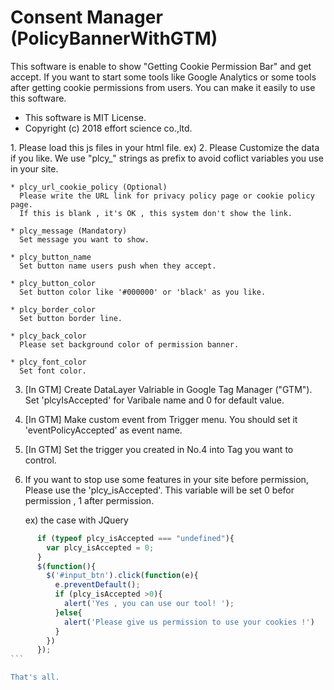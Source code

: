 # Consent Manager (PolicyBannerWithGTM)
This software is enable to show "Getting Cookie Permission Bar" and get accept.
If you want to start some tools like Google Analytics or some tools after getting cookie permissions from users.
You can make it easily to use this software.

- This software is MIT License.
- Copyright (c) 2018 effort science co.,ltd.

 <Getting Start>
  1. Please load this js files in your html file.
      ex) <script src="./plcy_ja.js"></script>
  2. Please Customize the data if you like.
     We use "plcy_" strings as prefix to avoid coflict variables you use in your site.

    * plcy_url_cookie_policy (Optional)
      Please write the URL link for privacy policy page or cookie policy page.
      If this is blank , it's OK , this system don't show the link.

    * plcy_message (Mandatory)
      Set message you want to show.

    * plcy_button_name
      Set button name users push when they accept.

    * plcy_button_color
      Set button color like '#000000' or 'black' as you like.

    * plcy_border_color
      Set button border line.

    * plcy_back_color
      Please set background color of permission banner.

    * plcy_font_color
      Set font color.

  3. [In GTM] Create DataLayer Valriable in Google Tag Manager ("GTM").
      Set 'plcyIsAccepted' for Varibale name and 0 for default value.

  4. [In GTM] Make custom event from Trigger menu.
      You should set it 'eventPolicyAccepted' as event name.

  5. [In GTM] Set the trigger you created in No.4 into Tag you want to control.

  6. If you want to stop use some features in your site before permission,
      Please use the 'plcy_isAccepted'.
      This variable will be set 0 befor permission , 1 after permission.

      ex) the case with JQuery

````JavaScript
      if (typeof plcy_isAccepted === "undefined"){
        var plcy_isAccepted = 0;
      }
      $(function(){
        $('#input_btn').click(function(e){
          e.preventDefault();
          if (plcy_isAccepted >0){
            alert('Yes , you can use our tool! ');
          }else{
            alert('Please give us permission to use your cookies !')
          }
        })
      });
```

That's all.
